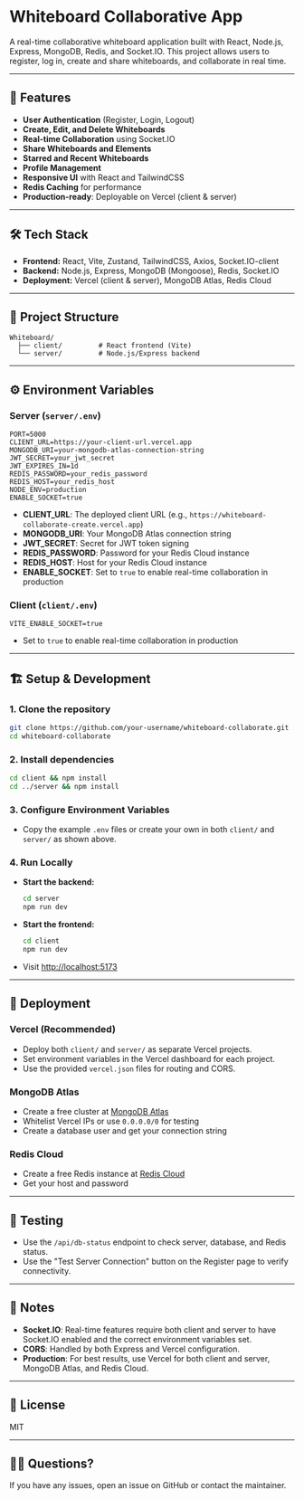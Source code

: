 # Whiteboard Collaborative App

A real-time collaborative whiteboard application built with React, Node.js, Express, MongoDB, Redis, and Socket.IO. This project allows users to register, log in, create and share whiteboards, and collaborate in real time.

---

## 🚀 Features
- **User Authentication** (Register, Login, Logout)
- **Create, Edit, and Delete Whiteboards**
- **Real-time Collaboration** using Socket.IO
- **Share Whiteboards and Elements**
- **Starred and Recent Whiteboards**
- **Profile Management**
- **Responsive UI** with React and TailwindCSS
- **Redis Caching** for performance
- **Production-ready**: Deployable on Vercel (client & server)

---

## 🛠️ Tech Stack
- **Frontend:** React, Vite, Zustand, TailwindCSS, Axios, Socket.IO-client
- **Backend:** Node.js, Express, MongoDB (Mongoose), Redis, Socket.IO
- **Deployment:** Vercel (client & server), MongoDB Atlas, Redis Cloud

---

## 📁 Project Structure

```
Whiteboard/
  ├── client/         # React frontend (Vite)
  └── server/         # Node.js/Express backend
```

---

## ⚙️ Environment Variables

### **Server (`server/.env`)**
```
PORT=5000
CLIENT_URL=https://your-client-url.vercel.app
MONGODB_URI=your-mongodb-atlas-connection-string
JWT_SECRET=your_jwt_secret
JWT_EXPIRES_IN=1d
REDIS_PASSWORD=your_redis_password
REDIS_HOST=your_redis_host
NODE_ENV=production
ENABLE_SOCKET=true
```

- **CLIENT_URL**: The deployed client URL (e.g., `https://whiteboard-collaborate-create.vercel.app`)
- **MONGODB_URI**: Your MongoDB Atlas connection string
- **JWT_SECRET**: Secret for JWT token signing
- **REDIS_PASSWORD**: Password for your Redis Cloud instance
- **REDIS_HOST**: Host for your Redis Cloud instance
- **ENABLE_SOCKET**: Set to `true` to enable real-time collaboration in production

### **Client (`client/.env`)**
```
VITE_ENABLE_SOCKET=true
```
- Set to `true` to enable real-time collaboration in production

---

## 🏗️ Setup & Development

### **1. Clone the repository**
```bash
git clone https://github.com/your-username/whiteboard-collaborate.git
cd whiteboard-collaborate
```

### **2. Install dependencies**
```bash
cd client && npm install
cd ../server && npm install
```

### **3. Configure Environment Variables**
- Copy the example `.env` files or create your own in both `client/` and `server/` as shown above.

### **4. Run Locally**
- **Start the backend:**
  ```bash
  cd server
  npm run dev
  ```
- **Start the frontend:**
  ```bash
  cd client
  npm run dev
  ```
- Visit [http://localhost:5173](http://localhost:5173)

---

## 🚀 Deployment

### **Vercel (Recommended)**
- Deploy both `client/` and `server/` as separate Vercel projects.
- Set environment variables in the Vercel dashboard for each project.
- Use the provided `vercel.json` files for routing and CORS.

### **MongoDB Atlas**
- Create a free cluster at [MongoDB Atlas](https://www.mongodb.com/cloud/atlas)
- Whitelist Vercel IPs or use `0.0.0.0/0` for testing
- Create a database user and get your connection string

### **Redis Cloud**
- Create a free Redis instance at [Redis Cloud](https://redis.com/try-free/)
- Get your host and password

---

## 🧪 Testing
- Use the `/api/db-status` endpoint to check server, database, and Redis status.
- Use the "Test Server Connection" button on the Register page to verify connectivity.

---

## 📝 Notes
- **Socket.IO**: Real-time features require both client and server to have Socket.IO enabled and the correct environment variables set.
- **CORS**: Handled by both Express and Vercel configuration.
- **Production**: For best results, use Vercel for both client and server, MongoDB Atlas, and Redis Cloud.

---

## 📄 License
MIT

---

## 🙋‍♂️ Questions?
If you have any issues, open an issue on GitHub or contact the maintainer.
